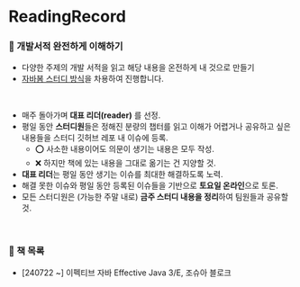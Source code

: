 # ReadingRecord
### 📌 개발서적 완전하게 이해하기
- 다양한 주제의 개발 서적을 읽고 해당 내용을 온전하게 내 것으로 만들기
- [자바봄 스터디 방식](https://javabom.tistory.com/70)을 차용하여 진행합니다.

<br>

- 매주 돌아가며 **대표 리더(reader)** 를 선정.
- 평일 동안 **스터디원**들은 정해진 분량의 챕터를 읽고 이해가 어렵거나 공유하고 싶은 내용들을 스터디 깃허브 레포 내 이슈에 등록.
    - ⭕ 사소한 내용이어도 의문이 생기는 내용은 모두 작성.
    - ❌ 하지만 책에 있는 내용을 그대로 옮기는 건 지양할 것.
- **대표 리더**는 평일 동안 생기는 이슈를 최대한 해결하도록 노력.
- 해결 못한 이슈와 평일 동안 등록된 이슈들을 기반으로 **토요일 온라인**으로 토론.
- 모든 스터디원은 (가능한 주말 내로) **금주 스터디 내용을 정리**하여 팀원들과 공유할 것.

<br>

### 📌 책 목록 
- [240722 ~] 이펙티브 자바 Effective Java 3/E, 조슈아 블로크
